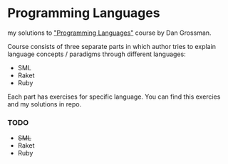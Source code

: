 # Programming Languages
my solutions to ["Programming Languages"](https://www.coursera.org/learn/programming-languages) course by Dan Grossman. 

Course consists of three separate parts in which author tries to explain language concepts / paradigms through different languages:
- SML
- Raket
- Ruby

Each part has exercises for specific language. You can find this exercies and my solutions in repo.

### TODO
- ~~SML~~
- Raket
- Ruby
